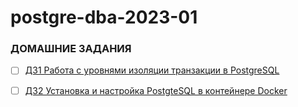 # postgre-dba-2023-01
### ДОМАШНИЕ ЗАДАНИЯ

- [ ] [ДЗ1 Работа с уровнями изоляции транзакции в PostgreSQL](https://github.com/alex-psql/postgre-dba-2023-01/tree/main/%D0%94%D0%BE%D0%BC%D0%B0%D1%88%D0%BD%D0%B8%D0%B5%20%D0%B7%D0%B0%D0%B4%D0%B0%D0%BD%D0%B8%D1%8F/%D0%94%D0%971)
- [ ] [ДЗ2 Установка и настройка PostgteSQL в контейнере Docker](https://github.com/alex-psql/postgre-dba-2023-01/tree/main/%D0%94%D0%BE%D0%BC%D0%B0%D1%88%D0%BD%D0%B8%D0%B5%20%D0%B7%D0%B0%D0%B4%D0%B0%D0%BD%D0%B8%D1%8F/%D0%94%D0%972)

